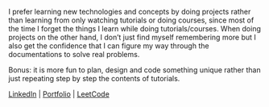 I prefer learning new technologies and concepts by doing projects rather than learning from only watching tutorials or doing courses, since most of the time I forget the things I learn while doing tutorials/courses. When doing projects on the other hand, I don’t just find myself remembering more but I also get the confidence that I can figure my way through the documentations to solve real problems. 

Bonus: it is more fun to plan, design and code something unique rather than just repeating step by step the contents of tutorials.

[LinkedIn](https://www.linkedin.com/in/altaf-agowun/) | [Portfolio](https://altafagowun.web.app/) | [LeetCode](https://leetcode.com/u/ma-altaf/)
